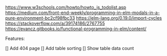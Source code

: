 https://www.w3schools.com/howto/howto_js_todolist.asp
https://medium.com/front-end-weekly/programming-in-elm-modals-in-a-pure-environment-bc2cf98fbc33
https://elm-lang.org/0.19.0/import-cycles
https://stackoverflow.com/a/39174186/2767755
https://evancz.gitbooks.io/functional-programming-in-elm/content/

Features:

[] Add 404 page
[] Add table sorting
[] Show table data count
